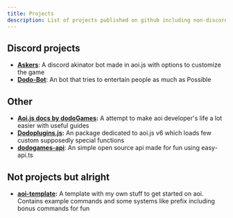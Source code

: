 ```yaml
---
title: Projects
description: List of projects published on github including non-discord ones
---
```


## Discord projects

* [**Askers**](https://github.com/DodoGames7/Askers): A discord akinator bot made in aoi.js with options to customize the game
* [**Dodo-Bot**](https://github.com/DodoGames7/Dodo-Bot/tree/v2): An bot that tries to entertain people as much as Possible

## Other

* [**Aoi.js docs by dodoGames**](https://dodogames.gitbook.io/aoi.js-docs-by-dodogames/)**:** A attempt to make aoi developer's life a lot easier with useful guides
* [**Dodoplugins.js**](https://github.com/dodoGames-s-Studios/dodoplugins.js)**:** An package dedicated to aoi.js v6 which loads few custom supposedly special functions
* [**dodogames-api**](https://github.com/DodoGames7/dodogames-api): An simple open source api made for fun using easy-api.ts

## Not projects but alright

* [**aoi-template**](https://github.com/DodoGames7/aoi-template)**:** A template with my own stuff to get started on aoi. Contains example commands and some systems like prefix including bonus commands for fun
